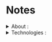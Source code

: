 # Notes

<details>
 <summary>About : </summary>
It's just a folder that I use as a "shortcut" to remember important or useful things, such as :
 <ul>
  <li>Design patterns implementation ;</li>
  <li>APIs implementation ; </li>
  <li>Sorting methods implementations ;</li>
  <li>Search methods implementation ; </li>
 </ul>
</details>

<details>
 <summary>Technologies : </summary>
 <br/>
The covered languages and technologies are:
 <br/><br/>
 <details>
  <summary>Docker</summary>
  <ul>
   <li><a href="https://github.com/BriqueDeckard/Notes/tree/master/DOCKER">ReadMe</a></li>
  </ul>
 </details>
 <!-- #### DOTNET #### -->
<details>
 <summary>.Net and C#</summary>
 <ul>
  <li><a href="https://github.com/BriqueDeckard/Notes/tree/master/DOT_NET/01_DesignPatterns">Design patterns</a></li>
  <li><a href="https://github.com/BriqueDeckard/Notes/tree/master/DOT_NET/02_ProtoDDD">Domain Driven Design implementation</a></li>
  <li><a href="https://github.com/BriqueDeckard/Notes/tree/master/DOT_NET/04_ASPNetCore_Docker_Azure">Asp.Net + Docker + Azure</a></li>
  <li><a href="https://github.com/BriqueDeckard/Notes/tree/master/DOT_NET/05_Microsoft-GetStarted">Microsoft GetStarted</a></li>
  <li><a href="https://github.com/BriqueDeckard/Notes/tree/master/DOT_NET/06_Pipelines-dotnet-core">Azure DevOps Pipelines</a></li>
  <li><a href="https://github.com/BriqueDeckard/Notes/tree/master/DOT_NET/07_%20Searchs">Searchs</a></li>
  <li><a href="https://github.com/BriqueDeckard/Notes/tree/master/DOT_NET/08_API">API</a></li>
 </ul>
</details>
 <!-- #### ALGORITHMIQUE #### -->
<details>
 <summary>Algorithmic</summary>
 <ul>
  <li><a href="https://github.com/BriqueDeckard/Notes/tree/master/ALGORITHMIQUE/01_interpreteurLisp">Interpreteur LISP</a></li>
 </ul>
 </details>
  <details>
  <summary>Android / Java / Kotlin </summary>
  <ul>
   <li><a href="https://github.com/BriqueDeckard/Notes/tree/master/ANDROID/ANDROID_KOTLIN_Koin-DDD">DI with Koin </a></li>
   <li><a href="https://github.com/BriqueDeckard/Notes/tree/master/ANDROID/ANDROID_KOTLIN_poc-BuildSrc">Dependencies management with BuildSrc</a></li>
   <li><a href="https://github.com/BriqueDeckard/Notes/tree/master/ANDROID/ANDROID_KOTLIN_poc-modularization">Modularization</a></li>
   <li><a href="https://github.com/BriqueDeckard/Notes/tree/master/ANDROID/Kotlin_poc_Room_relationship">Room-1</a></li>
   <li><a href="https://github.com/BriqueDeckard/Notes/tree/master/ANDROID/ANDROID_KOTLIN_Room-Words">Room-2</a></li>
   <li><a href="https://github.com/BriqueDeckard/Notes/tree/master/ANDROID/Kotlin_poc_database_singleton_inject_dao">Singleton DAO</a></li>
   <li><a href="https://github.com/BriqueDeckard/Notes/tree/master/ANDROID/ANDROID_KOTLIN_poc-RoleGameAssistant">PoCs</a></li>
  </ul>
 </details>
 <!-- #### DART #### -->
<details>
 <summary>Dart</summary>
 <ul>
  <li><a href="https://github.com/BriqueDeckard/Notes/tree/master/DART/DART_tutorial-CodeLabs-master">CodeLab</a></li>
 </ul>
</details>
<details>
<summary>Java SE/JEE</summary>
<ul>
 <!-- BASICS -->
 <li><b>BASICS: </b></li>
 <ul>
 <li><a href="https://github.com/BriqueDeckard/Notes/blob/master/JAVA/README.md">Command lines</a></li>
 <li><a href="https://github.com/BriqueDeckard/Notes/tree/master/JAVA/01_Areas">Areas calculation</a></li>
 <li><a href="https://github.com/BriqueDeckard/Notes/tree/master/JAVA/06_Numbers">Numbers</a></li>
 <li><a href="https://github.com/BriqueDeckard/Notes/tree/master/JAVA/09_Strings">String manipulation</a></li>
 <li><a href="https://github.com/BriqueDeckard/Notes/tree/master/JAVA/02_Arrays">Arrays manipulation</a></li>
 <li><a href="https://github.com/BriqueDeckard/Notes/tree/master/JAVA/03_Chars">Chars manipulation</a></li>
 <li><a href="https://github.com/BriqueDeckard/Notes/tree/master/JAVA/04_Lists">List manipulation</a></li>
 <li><a href="https://github.com/BriqueDeckard/Notes/tree/master/JAVA/05_Loops">Loops</a></li> 
 </ul>
 <!-- SEARCH METHODS -->
 <li><b>SEARCH METHODS: </b></li>
 <ul>
 <li><a href="https://github.com/BriqueDeckard/Notes/tree/master/JAVA/07_Searchs">Search methods</a></li>
 </ul>
 <!-- DESIGN PATTERNS --> 
 <li><b>DESIGN PATTERNS: </b></li>
 <ul>
 <li><a href="https://github.com/BriqueDeckard/Notes/tree/master/JAVA/11_Patterns">Design patterns</a></li>
 </ul>
 <!-- FUNCTIONAL PROGRAMMING -->
 <li><b>FUNCTIONAL PROGRAMMING: </b></li>
 <ul>
 <li><a href="https://github.com/BriqueDeckard/Notes/tree/master/JAVA/19_FunctionalProgramming">Functional Programming</a></li>
 <li><a href="https://github.com/BriqueDeckard/Notes/tree/master/JAVA/10_Immutability">Immutability</a></li>
 <li><a href="https://github.com/BriqueDeckard/Notes/tree/master/JAVA/14_Lambdas">Lambdas usage</a></li>
 <li><a href="https://github.com/BriqueDeckard/Notes/tree/master/JAVA/16_Predicates">Usage of predicates</a></li>
 </ul>
 <!-- SORTING -->
 <li><b>SORTING: </b></li>
 <ul>
 <li><a href="https://github.com/BriqueDeckard/Notes/tree/master/JAVA/15_Sort">Misc sorting methods</a></li>
 </ul>
 <!-- FILES -->
 <li><b>FILES: </b></li>
 <ul>
 <li><a href="https://github.com/BriqueDeckard/Notes/tree/master/JAVA/13_Files/01_WriteFile/WriteAFile">Write in a file</a></li>
 </ul>
 <!-- JSON -->
 <li><b>JSON: </b></li>
 <ul>
 <li><a href="https://github.com/BriqueDeckard/Notes/tree/master/JAVA/17_JSON/JSON_Object/JSONObject/jsonconverter">JSON Converter</a></li>
 </ul>
 <!-- APIs -->
 <li><b>APIs: </b></li>
 <ul>
 <li><a href="https://github.com/BriqueDeckard/Notes/tree/master/JAVA/12_API">API</a></li>
 </ul>
 <!-- FRAMEWORKS -->
 <li><b>FRAMEWORKS: </b></li>
 <ul>
 <li><a href="https://github.com/BriqueDeckard/Notes/tree/master/JAVA/18_Maven">Maven</a></li>
 <li><a href="https://github.com/BriqueDeckard/Notes/tree/master/JAVA/20_Spring">Spring</a></li>
 <li><a href="https://github.com/BriqueDeckard/Notes/tree/master/JAVA/21_Strut">Strut</a></li>
 </ul>
 </ul>
</details>
 <details>
 <summary>Javascript / Typescript / Node</summary>
 <ul>
  <li><a href="https://github.com/BriqueDeckard/Notes/tree/master/ANGULAR%20and%20NODES/01_ANGULAR_typescript_tour-of-heroes">Tour of heroes</a></li>
  <li><a href="https://github.com/BriqueDeckard/Notes/tree/master/ANGULAR%20and%20NODES/04_ANGULAR_typescript_blogs">Blogging platform</a></li>
  <li><a href="https://github.com/BriqueDeckard/Notes/tree/master/ANGULAR%20and%20NODES/03_ANGULAR_typescript_library">Library management</a></li>
  <li><a href="https://github.com/BriqueDeckard/Notes/tree/master/ANGULAR%20and%20NODES/02_ANGULAR_typescript_bootstrap-tutorial">Bootstrap</a></li>
  <li><a href="https://github.com/BriqueDeckard/Notes/tree/master/ANGULAR%20and%20NODES/05_ANGULAR_TypeScript_OpenClassroom">OpenClassroom Tutorials</a></li>
  <li><a href="https://github.com/BriqueDeckard/Notes/tree/master/ANGULAR%20and%20NODES/06_NODE_API">Node API</a></li>
 </ul>
</details>
 <details>
  <summary>LISP</summary>
  <ul>
   <li><a href="https://github.com/BriqueDeckard/Notes/tree/master/LISP/LISP_Exercices">Exercises</a></li>
  </ul>
  </details>
<details>
 <summary>Python / Pandas / Jupyter</summary>
 <ul>
  <li><a href="https://github.com/BriqueDeckard/Notes/tree/master/PYTHON/01_LinkedIn_Learning/LinkedIn">LinkedIn Learning</a></li>
  <li><a href="https://github.com/BriqueDeckard/Notes/tree/master/PYTHON/02_myPandasNotes">Pandas 01</a></li>
  <li><a href="https://github.com/BriqueDeckard/Notes/tree/master/PYTHON/04_pandas_exercises">Pandas 02</a></li>
  <li><a href="https://github.com/BriqueDeckard/Notes/tree/master/PYTHON/03_Natural-Language-Processing">NLP</a></li>
 </ul>
</details>

 <details>
  <summary>SQL / PGSQL</summary>
  <ul>
   <li><a href="https://github.com/BriqueDeckard/Notes/tree/master/SQL/PG_GestionVols">SQL queries</a></li>
  </ul>
  </details>

